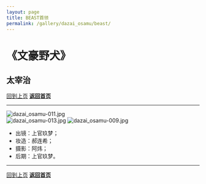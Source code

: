 ```yaml
---
layout: page
title: BEAST首领
permalink: /gallery/dazai_osamu/beast/
---
```


<haed>
    <link rel="stylesheet" href="https://www.jumern.com/css/gallery.css">
</haed>

# 《文豪野犬》

## 太宰治

[回到上页](../)
[**返回首页**](https://www.jumern.com/)

---

<div class="fullsize">
    <picture>
        <source srcset="https://image.jumern.com/cosplay/dazai_osamu/beast/dazai_osamu-011.avif" type="image/avif">
        <source srcset="https://image.jumern.com/cosplay/dazai_osamu/beast/dazai_osamu-011.webp" type="image/webp">
        <img src="https://image.jumern.com/cosplay/dazai_osamu/beast/dazai_osamu-011.jpg" alt="dazai_osamu-011.jpg" loading="lazy">
    </picture>
</div>

<div class="vertical">
    <picture>
        <source srcset="https://image.jumern.com/cosplay/dazai_osamu/beast/dazai_osamu-013.avif" type="image/avif">
        <source srcset="https://image.jumern.com/cosplay/dazai_osamu/beast/dazai_osamu-013.webp" type="image/webp">
        <img src="https://image.jumern.com/cosplay/dazai_osamu/beast/dazai_osamu-013.jpg" alt="dazai_osamu-013.jpg" loading="lazy">
    </picture>
    <picture>
        <source srcset="https://image.jumern.com/cosplay/dazai_osamu/beast/dazai_osamu-009.avif" type="image/avif">
        <source srcset="https://image.jumern.com/cosplay/dazai_osamu/beast/dazai_osamu-009.webp" type="image/webp">
        <img src="https://image.jumern.com/cosplay/dazai_osamu/beast/dazai_osamu-009.jpg" alt="dazai_osamu-009.jpg" loading="lazy">
    </picture>
</div>

- 出镜：上官玖梦；
- 妆造：郝连希；
- 摄影：阿炜；
- 后期：上官玖梦。

---

[回到上页](../)
[**返回首页**](https://www.jumern.com/)
